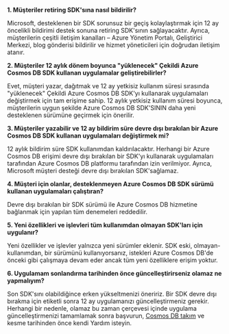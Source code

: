 **1. Müşteriler retiring SDK'sına nasıl bildirilir?**

Microsoft, desteklenen bir SDK sorunsuz bir geçiş kolaylaştırmak için 12 ay öncelikli bildirimi destek sonuna retiring SDK'sının sağlayacaktır. Ayrıca, müşterilerin çeşitli iletişim kanalları – Azure Yönetim Portalı, Geliştirici Merkezi, blog gönderisi bildirilir ve hizmet yöneticileri için doğrudan iletişim atanır.

**2. Müşteriler 12 aylık dönem boyunca "yüklenecek" Çekildi Azure Cosmos DB SDK kullanan uygulamalar geliştirebilirler?** 

Evet, müşteri yazar, dağıtmak ve 12 ay yetkisiz kullanım süresi sırasında "yüklenecek" Çekildi Azure Cosmos DB SDK'yı kullanarak uygulamaları değiştirmek için tam erişime sahip. 12 aylık yetkisiz kullanım süresi boyunca, müşterilerin uygun şekilde Azure Cosmos DB SDK'SININ daha yeni desteklenen sürümüne geçirmek için önerilir.

**3. Müşteriler yazabilir ve 12 ay bildirim süre devre dışı bırakılan bir Azure Cosmos DB SDK kullanan uygulamaları değiştirmek mi?**

12 aylık bildirim süre SDK kullanımdan kaldırılacaktır. Herhangi bir Azure Cosmos DB erişimi devre dışı bırakılan bir SDK'yı kullanarak uygulamaları tarafından Azure Cosmos DB platformu tarafından izin verilmiyor. Ayrıca, Microsoft müşteri desteği devre dışı bırakılan SDK'sağlamaz.

**4. Müşteri için olanlar, desteklenmeyen Azure Cosmos DB SDK sürümü kullanan uygulamaları çalıştıran?**

Devre dışı bırakılan bir SDK sürümü ile Azure Cosmos DB hizmetine bağlanmak için yapılan tüm denemeleri reddedilir. 

**5. Yeni özellikleri ve işlevleri tüm kullanımdan olmayan SDK'ları için uygulanır?**

Yeni özellikler ve işlevler yalnızca yeni sürümler eklenir. SDK eski, olmayan-kullanımdan, bir sürümünü kullanıyorsanız, istekleri Azure Cosmos DB'de önceki gibi çalışmaya devam eder ancak tüm yeni özelliklere erişim yoktur.  

**6. Uygulamam sonlandırma tarihinden önce güncelleştirirseniz olamaz ne yapmalıyım?**

Son SDK'sını olabildiğince erken yükseltmenizi öneririz. Bir SDK devre dışı bırakma için etiketli sonra 12 ay uygulamanızı güncelleştirmeniz gerekir. Herhangi bir nedenle, olamaz bu zaman çerçevesi içinde uygulama güncelleştirmenizi tamamlamak sonra başvurun, [Cosmos DB takım](mailto:askcosmosdb@microsoft.com) ve kesme tarihinden önce kendi Yardım isteyin.

